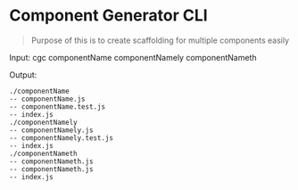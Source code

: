 # Component Generator CLI

> Purpose of this is to create scaffolding for multiple components easily

Input:
cgc componentName componentNamely componentNameth

Output:
```
./componentName
-- componentName.js
-- componentName.test.js
-- index.js
./componentNamely
-- componentNamely.js
-- componentNamely.test.js
-- index.js
./componentNameth
-- componentNameth.js
-- componentNameth.js
-- index.js
```

